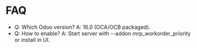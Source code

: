 # FAQ

- Q: Which Odoo version? A: 16.0 (OCA/OCB packaged).
- Q: How to enable? A: Start server with --addon mrp_workorder_priority or install in UI.
